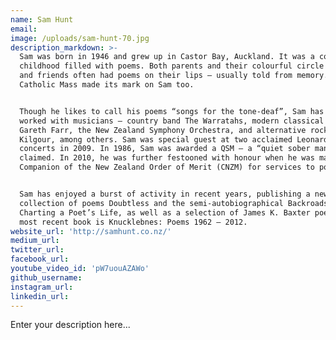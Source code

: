 ```yaml
---
name: Sam Hunt
email:
image: /uploads/sam-hunt-70.jpg
description_markdown: >-
  Sam was born in 1946 and grew up in Castor Bay, Auckland. It was a coastal
  childhood filled with poems. Both parents and their colourful circle of family
  and friends often had poems on their lips – usually told from memory. The
  Catholic Mass made its mark on Sam too.


  Though he likes to call his poems “songs for the tone-deaf”, Sam has happily
  worked with musicians – country band The Warratahs, modern classical man
  Gareth Farr, the New Zealand Symphony Orchestra, and alternative rocker David
  Kilgour, among others. Sam was special guest at two acclaimed Leonard Cohen
  concerts in 2009. In 1986, Sam was awarded a QSM – a “quiet sober man” he
  claimed. In 2010, he was further festooned with honour when he was made a
  Companion of the New Zealand Order of Merit (CNZM) for services to poetry.


  Sam has enjoyed a burst of activity in recent years, publishing a new
  collection of poems Doubtless and the semi-autobiographical Backroads:
  Charting a Poet’s Life, as well as a selection of James K. Baxter poems. His
  most recent book is Knucklebnes: Poems 1962 – 2012.
website_url: 'http://samhunt.co.nz/'
medium_url:
twitter_url:
facebook_url:
youtube_video_id: 'pW7uouAZAWo'
github_username:
instagram_url:
linkedin_url:
---
```


Enter your description here...
